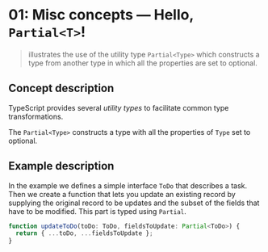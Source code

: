 # 01: Misc concepts &mdash; Hello, `Partial<T>`!
> illustrates the use of the utility type `Partial<Type>` which constructs a type from another type in which all the properties are set to optional.

## Concept description

TypeScript provides several *utility types* to facilitate common type transformations.

The `Partial<Type>` constructs a type with all the properties of `Type` set to optional.

## Example description

In the example we defines a simple interface `ToDo` that describes a task. Then we create a function that lets you update an existing record by supplying the original record to be updates and the subset of the fields that have to be modified. This part is typed using `Partial`.

```typescript
function updateToDo(toDo: ToDo, fieldsToUpdate: Partial<ToDo>) {
  return { ...toDo, ...fieldsToUpdate };
}
```
